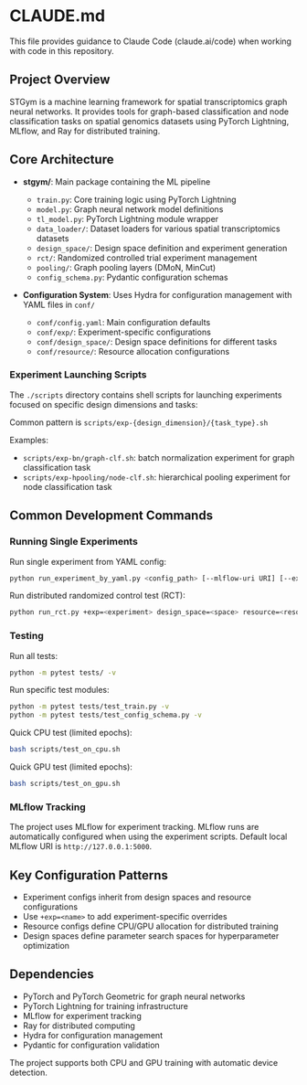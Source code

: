 # CLAUDE.md

This file provides guidance to Claude Code (claude.ai/code) when working with code in this repository.

## Project Overview

STGym is a machine learning framework for spatial transcriptomics graph neural networks. It provides tools for graph-based classification and node classification tasks on spatial genomics datasets using PyTorch Lightning, MLflow, and Ray for distributed training.

## Core Architecture

- **stgym/**: Main package containing the ML pipeline
  - `train.py`: Core training logic using PyTorch Lightning
  - `model.py`: Graph neural network model definitions
  - `tl_model.py`: PyTorch Lightning module wrapper
  - `data_loader/`: Dataset loaders for various spatial transcriptomics datasets
  - `design_space/`: Design space definition and experiment generation
  - `rct/`: Randomized controlled trial experiment management
  - `pooling/`: Graph pooling layers (DMoN, MinCut)
  - `config_schema.py`: Pydantic configuration schemas

- **Configuration System**: Uses Hydra for configuration management with YAML files in `conf/`
  - `conf/config.yaml`: Main configuration defaults
  - `conf/exp/`: Experiment-specific configurations
  - `conf/design_space/`: Design space definitions for different tasks
  - `conf/resource/`: Resource allocation configurations

### Experiment Launching Scripts

The `./scripts` directory contains shell scripts for launching experiments focused on specific design dimensions and tasks:

Common pattern is `scripts/exp-{design_dimension}/{task_type}.sh`

Examples:

- `scripts/exp-bn/graph-clf.sh`: batch normalization experiment for graph classification task
- `scripts/exp-hpooling/node-clf.sh`: hierarchical pooling experiment for node classification task


## Common Development Commands


### Running Single Experiments

Run single experiment from YAML config:
```bash
python run_experiment_by_yaml.py <config_path> [--mlflow-uri URI] [--experiment-name NAME]
```

Run distributed randomized control test (RCT):
```bash
python run_rct.py +exp=<experiment> design_space=<space> resource=<resource> sample_size=<n>
```

### Testing

Run all tests:
```bash
python -m pytest tests/ -v
```

Run specific test modules:
```bash
python -m pytest tests/test_train.py -v
python -m pytest tests/test_config_schema.py -v
```

Quick CPU test (limited epochs):
```bash
bash scripts/test_on_cpu.sh
```

Quick GPU test (limited epochs):
```bash
bash scripts/test_on_gpu.sh
```


### MLflow Tracking

The project uses MLflow for experiment tracking. MLflow runs are automatically configured when using the experiment scripts. Default local MLflow URI is `http://127.0.0.1:5000`.

## Key Configuration Patterns

- Experiment configs inherit from design spaces and resource configurations
- Use `+exp=<name>` to add experiment-specific overrides
- Resource configs define CPU/GPU allocation for distributed training
- Design spaces define parameter search spaces for hyperparameter optimization

## Dependencies

- PyTorch and PyTorch Geometric for graph neural networks
- PyTorch Lightning for training infrastructure
- MLflow for experiment tracking
- Ray for distributed computing
- Hydra for configuration management
- Pydantic for configuration validation

The project supports both CPU and GPU training with automatic device detection.
